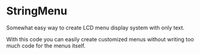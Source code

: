 # StringMenu
Somewhat easy way to create LCD menu display system with only text.

With this code you can easily create customized menus without writing too much code for the menus itself. 

